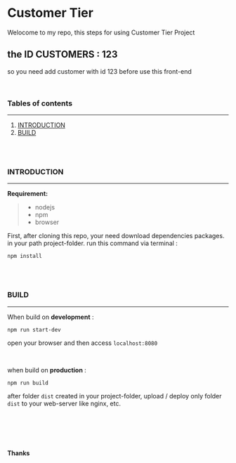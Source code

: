 # Customer Tier
Welocome to my repo, this steps for using Customer Tier Project 
## the ID CUSTOMERS : 123
so you need add customer with id 123 before use this front-end

<br>

### Tables of contents  
*******
 1. [INTRODUCTION](#introduction)
 2. [BUILD](#build)


<br>
<br>


<div id='introduction'/> 

### INTRODUCTION
*******

<b>Requirement: </b>
>* nodejs
>* npm
>* browser

First, after cloning this repo, your need download dependencies packages. in your path project-folder. run this command via terminal :
```
npm install
```
<br>
<br>

<div id='build'/> 

### BUILD

*******
When build on <b>development</b> :

```
npm run start-dev
```
open your browser and then access `localhost:8080`

<br>

when build on <b>production</b> :
```
npm run build
```
after folder `dist` created in your project-folder, upload / deploy only folder `dist` to your web-server like nginx, etc.

<br>
<br>

<div id='runapplication'/> 


<br>
<br>

<b>Thanks</b>
